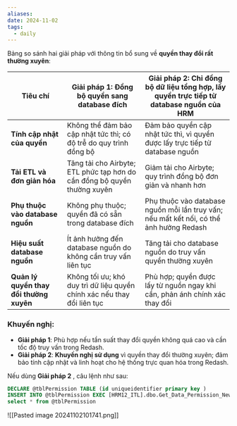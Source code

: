 ```yaml
---
aliases: 
date: 2024-11-02
tags:
  - daily
---
```

Bảng so sánh hai giải pháp với thông tin bổ sung về **quyền thay đổi rất thường xuyên**:

| Tiêu chí                                | Giải pháp 1: Đồng bộ quyền sang database đích                            | Giải pháp 2: Chỉ đồng bộ dữ liệu tổng hợp, lấy quyền trực tiếp từ database nguồn của HRM |
| --------------------------------------- | ------------------------------------------------------------------------ | ---------------------------------------------------------------------------------------- |
| **Tính cập nhật của quyền**             | Không thể đảm bảo cập nhật tức thì; có độ trễ do quy trình đồng bộ       | Đảm bảo quyền cập nhật tức thì, vì quyền được lấy trực tiếp từ database nguồn            |
| **Tải ETL và đơn giản hóa**             | Tăng tải cho Airbyte; ETL phức tạp hơn do cần đồng bộ quyền thường xuyên | Giảm tải cho Airbyte; quy trình đồng bộ đơn giản và nhanh hơn                            |
| **Phụ thuộc vào database nguồn**        | Không phụ thuộc; quyền đã có sẵn trong database đích                     | Phụ thuộc vào database nguồn mỗi lần truy vấn; nếu mất kết nối, có thể ảnh hưởng Redash  |
| **Hiệu suất database nguồn**            | Ít ảnh hưởng đến database nguồn do không cần truy vấn liên tục           | Tăng tải cho database nguồn do truy vấn quyền thường xuyên                               |
| **Quản lý quyền thay đổi thường xuyên** | Không tối ưu; khó duy trì dữ liệu quyền chính xác nếu thay đổi liên tục  | Phù hợp; quyền được lấy từ nguồn ngay khi cần, phản ánh chính xác thay đổi               |

### Khuyến nghị:
- **Giải pháp 1**: Phù hợp nếu tần suất thay đổi quyền không quá cao và cần tốc độ truy vấn trong Redash.
- **Giải pháp 2**: **Khuyến nghị sử dụng** vì quyền thay đổi thường xuyên; đảm bảo tính cập nhật và linh hoạt cho hệ thống trực quan hóa trong Redash.


Nếu dùng **Giải pháp 2** , câu lệnh như sau:
```sql
DECLARE @tblPermission TABLE (id uniqueidentifier primary key )
INSERT INTO @tblPermission EXEC [HRM12_ITL].dbo.Get_Data_Permission_New 'vnr','Hre_Profile';
select * from @tblPermission
```

![[Pasted image 20241102101741.png]]
